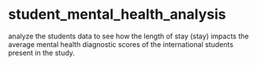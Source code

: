 # student_mental_health_analysis
analyze the students data to see how the length of stay (stay) impacts the average mental health diagnostic scores of the international students present in the study.
